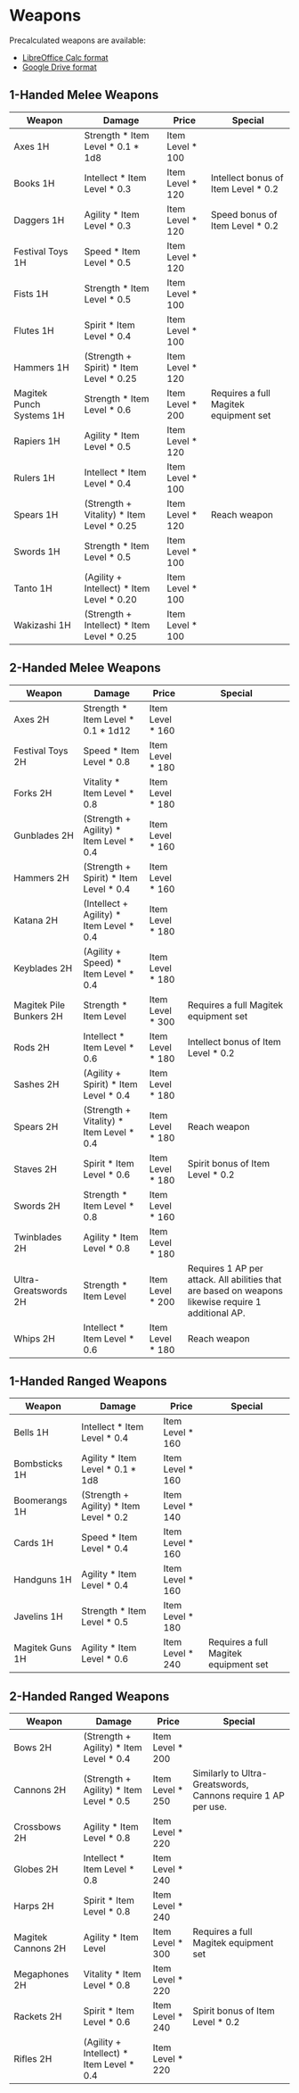 # Weapons

Precalculated weapons are available:

- [LibreOffice Calc format](/Trappings/Weapons.ods)
- [Google Drive format](https://docs.google.com/spreadsheets/d/1Cf6kvtm3MPHSmJZkzmI-hXgUCSGoM-wJ0CPwkN39cjg/edit?usp=sharing)

## 1-Handed Melee Weapons

| Weapon | Damage | Price | Special |
| ---    | ---    | ---   | ---     |
| Axes 1H                  | Strength * Item Level * 0.1 * 1d8          | Item Level * 100
| Books 1H                 | Intellect * Item Level * 0.3               | Item Level * 120 | Intellect bonus of Item Level * 0.2
| Daggers 1H               | Agility * Item Level * 0.3                 | Item Level * 120 | Speed bonus of Item Level * 0.2
| Festival Toys 1H         | Speed * Item Level * 0.5                   | Item Level * 120
| Fists 1H                 | Strength * Item Level * 0.5                | Item Level * 100
| Flutes 1H                | Spirit * Item Level * 0.4                  | Item Level * 100
| Hammers 1H               | (Strength + Spirit) * Item Level * 0.25    | Item Level * 120
| Magitek Punch Systems 1H | Strength * Item Level * 0.6                | Item Level * 200 | Requires a full Magitek equipment set
| Rapiers 1H               | Agility * Item Level * 0.5                 | Item Level * 120
| Rulers 1H                | Intellect * Item Level * 0.4               | Item Level * 100
| Spears 1H                | (Strength + Vitality) * Item Level * 0.25  | Item Level * 120 | Reach weapon
| Swords 1H                | Strength * Item Level * 0.5                | Item Level * 100
| Tanto 1H                 | (Agility + Intellect) * Item Level * 0.20  | Item Level * 100
| Wakizashi 1H             | (Strength + Intellect) * Item Level * 0.25 | Item Level * 100

## 2-Handed Melee Weapons

| Weapon | Damage | Price | Special |
| ---    | ---    | ---   | ---     |
| Axes 2H                 | Strength * Item Level * 0.1 * 1d12       | Item Level * 160
| Festival Toys 2H        | Speed * Item Level * 0.8                 | Item Level * 180
| Forks 2H                | Vitality * Item Level * 0.8              | Item Level * 180
| Gunblades 2H            | (Strength + Agility) * Item Level * 0.4  | Item Level * 160
| Hammers 2H              | (Strength + Spirit) * Item Level * 0.4   | Item Level * 160
| Katana 2H               | (Intellect + Agility) * Item Level * 0.4 | Item Level * 180
| Keyblades 2H            | (Agility + Speed) * Item Level * 0.4     | Item Level * 180
| Magitek Pile Bunkers 2H | Strength * Item Level                    | Item Level * 300 | Requires a full Magitek equipment set
| Rods 2H                 | Intellect * Item Level * 0.6             | Item Level * 180 | Intellect bonus of Item Level * 0.2
| Sashes 2H               | (Agility + Spirit) * Item Level * 0.4    | Item Level * 180
| Spears 2H               | (Strength + Vitality) * Item Level * 0.4 | Item Level * 180 | Reach weapon
| Staves 2H               | Spirit * Item Level * 0.6                | Item Level * 180 | Spirit bonus of Item Level * 0.2
| Swords 2H               | Strength * Item Level * 0.8              | Item Level * 160
| Twinblades 2H           | Agility * Item Level * 0.8               | Item Level * 180
| Ultra-Greatswords 2H    | Strength * Item Level                    | Item Level * 200 | Requires 1 AP per attack. All abilities that are based on weapons likewise require 1 additional AP.
| Whips 2H                | Intellect * Item Level * 0.6             | Item Level * 180 | Reach weapon

## 1-Handed Ranged Weapons

| Weapon | Damage | Price | Special |
| ---    | ---    | ---   | ---     |
| Bells 1H        | Intellect * Item Level * 0.4             | Item Level * 160
| Bombsticks 1H   | Agility * Item Level * 0.1 * 1d8         | Item Level * 160
| Boomerangs 1H   | (Strength + Agility) * Item Level * 0.2  | Item Level * 140
| Cards 1H        | Speed * Item Level * 0.4                 | Item Level * 160
| Handguns 1H     | Agility * Item Level * 0.4               | Item Level * 160
| Javelins 1H     | Strength * Item Level * 0.5              | Item Level * 180
| Magitek Guns 1H | Agility * Item Level * 0.6               | Item Level * 240 | Requires a full Magitek equipment set

## 2-Handed Ranged Weapons

| Weapon | Damage | Price | Special |
| ---    | ---    | ---   | ---     |
| Bows 2H            | (Strength + Agility) * Item Level * 0.4 | Item Level * 200
| Cannons 2H         | (Strength + Agility) * Item Level * 0.5 | Item Level * 250 | Similarly to Ultra-Greatswords, Cannons require 1 AP per use.
| Crossbows 2H       | Agility * Item Level * 0.8 | Item Level * 220
| Globes 2H          | Intellect * Item Level * 0.8 | Item Level * 240
| Harps 2H           | Spirit * Item Level * 0.8 | Item Level * 240
| Magitek Cannons 2H | Agility * Item Level | Item Level * 300 | Requires a full Magitek equipment set
| Megaphones 2H      | Vitality * Item Level * 0.8 | Item Level * 220
| Rackets 2H         | Spirit * Item Level * 0.6 | Item Level * 240 | Spirit bonus of Item Level * 0.2
| Rifles 2H          | (Agility + Intellect) * Item Level * 0.4 | Item Level * 220
